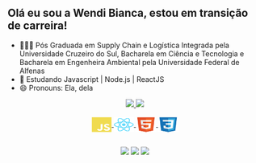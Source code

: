 ## Olá eu sou a Wendi Bianca, estou em transição de carreira!

- 👩🏻‍🎓 Pós Graduada em Supply Chain e Logística Integrada pela Universidade Cruzeiro do Sul, Bacharela em Ciência e Tecnologia e Bacharela em Engenheira Ambiental pela Universidade Federal de Alfenas
- 🌱 Estudando Javascript | Node.js | ReactJS 
- 😄 Pronouns: Ela, dela


<div align="center">
  <a href="https://github.com/wendibianca">
  <img height="180em" src="https://github-readme-stats.vercel.app/api?username=wendibianca&show_icons=true&theme=tokyonight&include_all_commits=true&count_private=true"/>
  <img height="180em" src="https://github-readme-stats.vercel.app/api/top-langs/?username=wendibianca&layout=compact&langs_count=7&theme=tokyonight"/>

<div style="display: inline_block"><br>
  <img align="center" alt="Wendi-Js" height="30" width="40" src="https://raw.githubusercontent.com/devicons/devicon/master/icons/javascript/javascript-plain.svg">
  <img align="center" alt="Wendi-React" height="30" width="40" src="https://raw.githubusercontent.com/devicons/devicon/master/icons/react/react-original.svg">
  <img align="center" alt="Wendi-HTML" height="30" width="40" src="https://raw.githubusercontent.com/devicons/devicon/master/icons/html5/html5-original.svg">
  <img align="center" alt="Wendi-CSS" height="30" width="40" src="https://raw.githubusercontent.com/devicons/devicon/master/icons/css3/css3-original.svg">

</div>

##
 
<div> 
  <a href="https://www.instagram.com/wendibianca" target="_blank"><img src="https://img.shields.io/badge/-Instagram-%23E4405F?style=for-the-badge&logo=instagram&logoColor=white" target="_blank"></a>
  <a href = "mailto:wendi.bianca@gmail.com"><img src="https://img.shields.io/badge/-Gmail-%23333?style=for-the-badge&logo=gmail&logoColor=white" target="_blank"></a>
  <a href="https://br.linkedin.com/in/wendi-bianca" target="_blank"><img src="https://img.shields.io/badge/-LinkedIn-%230077B5?style=for-the-badge&logo=linkedin&logoColor=white" target="_blank"></a> 
